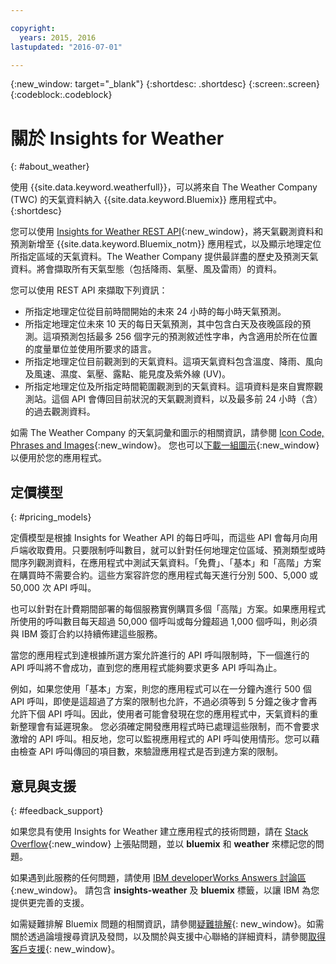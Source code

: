 ```yaml
---

copyright:
  years: 2015, 2016
lastupdated: "2016-07-01"

---
```


{:new_window: target="_blank"}
{:shortdesc: .shortdesc}
{:screen:.screen}
{:codeblock:.codeblock}

# 關於 Insights for Weather
{: #about_weather}

使用 {{site.data.keyword.weatherfull}}，可以將來自 The Weather Company (TWC) 的天氣資料納入 {{site.data.keyword.Bluemix}} 應用程式中。
{:shortdesc}

您可以使用 [Insights for Weather REST API](https://twcservice.{APPDomain}/rest-api/){:new_window}，將天氣觀測資料和預測新增至 {{site.data.keyword.Bluemix_notm}} 應用程式，以及顯示地理定位所指定區域的天氣資料。The Weather Company 提供最詳盡的歷史及預測天氣資料。將會擷取所有天氣型態（包括降雨、氣壓、風及雷雨）的資料。

您可以使用 REST API 來擷取下列資訊：

* 所指定地理定位從目前時間開始的未來 24 小時的每小時天氣預測。
* 所指定地理定位未來 10 天的每日天氣預測，其中包含白天及夜晚區段的預測。這項預測包括最多 256 個字元的預測敘述性字串，內含適用於所在位置的度量單位並使用所要求的語言。
* 所指定地理定位目前觀測到的天氣資料。這項天氣資料包含溫度、降雨、風向及風速、濕度、氣壓、露點、能見度及紫外線 (UV)。
* 所指定地理定位及所指定時間範圍觀測到的天氣資料。這項資料是來自實際觀測站。這個 API 會傳回目前狀況的天氣觀測資料，以及最多前 24 小時（含）的過去觀測資料。

如需 The Weather Company 的天氣詞彙和圖示的相關資訊，請參閱 [Icon Code, Phrases and Images](https://docs.google.com/document/d/1MZwWYqki8Ee-V7c7InBuA5CDVkjb3XJgpc39hI9FsI0/edit?pli=1){:new_window}。
您也可以[下載一組圖示](https://twcdocs.mybluemix.net/download/weatherinsightsicons.zip){:new_window}以便用於您的應用程式。

## 定價模型
{: #pricing_models}

定價模型是根據 Insights for Weather API 的每日呼叫，而這些 API 會每月向用戶端收取費用。只要限制呼叫數目，就可以針對任何地理定位區域、預測類型或時間序列觀測資料，在應用程式中測試天氣資料。「免費」、「基本」和「高階」方案在購買時不需要合約。這些方案容許您的應用程式每天進行分別
500、5,000 或 50,000 次 API 呼叫。

也可以針對在計費期間部署的每個服務實例購買多個「高階」方案。如果應用程式所使用的呼叫數目每天超過 50,000 個呼叫或每分鐘超過 1,000 個呼叫，則必須與 IBM 簽訂合約以持續佈建這些服務。

當您的應用程式到達根據所選方案允許進行的 API 呼叫限制時，下一個進行的 API 呼叫將不會成功，直到您的應用程式能夠要求更多
API 呼叫為止。

例如，如果您使用「基本」方案，則您的應用程式可以在一分鐘內進行 500 個 API 呼叫，即使是這超過了方案的限制也允許，不過必須等到
5 分鐘之後才會再允許下個 API 呼叫。因此，使用者可能會發現在您的應用程式中，天氣資料的重新整理會有延遲現象。
您必須確定開發應用程式時已處理這些限制，而不會要求激增的 API 呼叫。相反地，您可以監視應用程式的 API 呼叫使用情形。您可以藉由檢查
API 呼叫傳回的項目數，來驗證應用程式是否到達方案的限制。

## 意見與支援
{: #feedback_support}

如果您具有使用 Insights for Weather 建立應用程式的技術問題，請在 [Stack Overflow](http://stackoverflow.com/search?q=weather+bluemix){:new_window} 上張貼問題，並以 **bluemix** 和 **weather** 來標記您的問題。

如果遇到此服務的任何問題，請使用 [IBM developerWorks Answers 討論區](https://developer.ibm.com/answers/topics/insights-weather/?smartspace=bluemix){:new_window}。
請包含 **insights-weather** 及 **bluemix** 標籤，以讓 IBM 為您提供更完善的支援。

如需疑難排解 Bluemix 問題的相關資訊，請參閱[疑難排解](https://console.{DomainName}/docs/troubleshoot/troubleshoot.html){: new_window}。如需關於透過論壇搜尋資訊及發問，以及關於與支援中心聯絡的詳細資料，請參閱[取得客戶支援](https://console.{DomainName}/docs/support/index.html#getting-customer-support){: new_window}。
